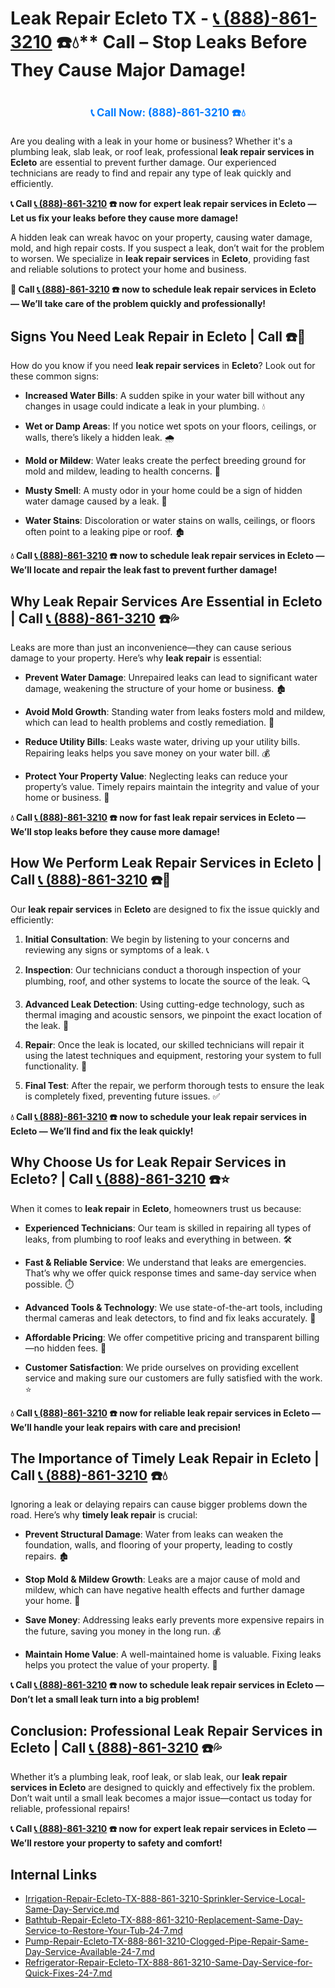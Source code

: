 # Leak Repair Ecleto TX - [📞 (888)-861-3210](https://plumbing-texas-3210.netlify.app) ☎️💧** Call – Stop Leaks Before They Cause Major Damage!
# 

<p align="center" style="font-size: 1.2em; font-weight: bold; margin: 20px 0;">
  <a href="https://plumbing-texas-3210.netlify.app" target="_blank" style="color: #007BFF; text-decoration: none;">📞 Call Now: (888)-861-3210 ☎️💧</a>
</p>

Are you dealing with a leak in your home or business? Whether it's a plumbing leak, slab leak, or roof leak, professional **leak repair services in Ecleto** are essential to prevent further damage. Our experienced technicians are ready to find and repair any type of leak quickly and efficiently.

**📞 Call [📞 (888)-861-3210](https://plumbing-texas-3210.netlify.app) ☎️ now for expert leak repair services in Ecleto — Let us fix your leaks before they cause more damage!**

A hidden leak can wreak havoc on your property, causing water damage, mold, and high repair costs. If you suspect a leak, don’t wait for the problem to worsen. We specialize in **leak repair services** in **Ecleto**, providing fast and reliable solutions to protect your home and business.

**🚨 Call [📞 (888)-861-3210](https://plumbing-texas-3210.netlify.app) ☎️ now to schedule leak repair services in Ecleto — We’ll take care of the problem quickly and professionally!**

## **Signs You Need Leak Repair in Ecleto | Call  ☎️🔧**

How do you know if you need **leak repair services** in **Ecleto**? Look out for these common signs:

- **Increased Water Bills**: A sudden spike in your water bill without any changes in usage could indicate a leak in your plumbing. 💧

- **Wet or Damp Areas**: If you notice wet spots on your floors, ceilings, or walls, there’s likely a hidden leak. 🌧️

- **Mold or Mildew**: Water leaks create the perfect breeding ground for mold and mildew, leading to health concerns. 🌱

- **Musty Smell**: A musty odor in your home could be a sign of hidden water damage caused by a leak. 🤧

- **Water Stains**: Discoloration or water stains on walls, ceilings, or floors often point to a leaking pipe or roof. 🏚️

**💧 Call [📞 (888)-861-3210](https://plumbing-texas-3210.netlify.app) ☎️ now to schedule leak repair services in Ecleto — We’ll locate and repair the leak fast to prevent further damage!**

## **Why Leak Repair Services Are Essential in Ecleto | Call [📞 (888)-861-3210](https://plumbing-texas-3210.netlify.app) ☎️💦**

Leaks are more than just an inconvenience—they can cause serious damage to your property. Here’s why **leak repair** is essential:

- **Prevent Water Damage**: Unrepaired leaks can lead to significant water damage, weakening the structure of your home or business. 🏚️

- **Avoid Mold Growth**: Standing water from leaks fosters mold and mildew, which can lead to health problems and costly remediation. 🌱

- **Reduce Utility Bills**: Leaks waste water, driving up your utility bills. Repairing leaks helps you save money on your water bill. 💰

- **Protect Your Property Value**: Neglecting leaks can reduce your property’s value. Timely repairs maintain the integrity and value of your home or business. 🏡

**💧 Call [📞 (888)-861-3210](https://plumbing-texas-3210.netlify.app) ☎️ now for fast leak repair services in Ecleto — We’ll stop leaks before they cause more damage!**

## **How We Perform Leak Repair Services in Ecleto | Call [📞 (888)-861-3210](https://plumbing-texas-3210.netlify.app) ☎️🔧**

Our **leak repair services** in **Ecleto** are designed to fix the issue quickly and efficiently:

1. **Initial Consultation**: We begin by listening to your concerns and reviewing any signs or symptoms of a leak. 📞

2. **Inspection**: Our technicians conduct a thorough inspection of your plumbing, roof, and other systems to locate the source of the leak. 🔍

3. **Advanced Leak Detection**: Using cutting-edge technology, such as thermal imaging and acoustic sensors, we pinpoint the exact location of the leak. 🧪

4. **Repair**: Once the leak is located, our skilled technicians will repair it using the latest techniques and equipment, restoring your system to full functionality. 🔧

5. **Final Test**: After the repair, we perform thorough tests to ensure the leak is completely fixed, preventing future issues. ✅

**💧 Call [📞 (888)-861-3210](https://plumbing-texas-3210.netlify.app) ☎️ now to schedule your leak repair services in Ecleto — We’ll find and fix the leak quickly!**

## **Why Choose Us for Leak Repair Services in Ecleto? | Call [📞 (888)-861-3210](https://plumbing-texas-3210.netlify.app) ☎️⭐**

When it comes to **leak repair** in **Ecleto**, homeowners trust us because:

- **Experienced Technicians**: Our team is skilled in repairing all types of leaks, from plumbing to roof leaks and everything in between. 🛠️

- **Fast & Reliable Service**: We understand that leaks are emergencies. That’s why we offer quick response times and same-day service when possible. ⏱️

- **Advanced Tools & Technology**: We use state-of-the-art tools, including thermal cameras and leak detectors, to find and fix leaks accurately. 🔬

- **Affordable Pricing**: We offer competitive pricing and transparent billing—no hidden fees. 💸

- **Customer Satisfaction**: We pride ourselves on providing excellent service and making sure our customers are fully satisfied with the work. ⭐

**💧 Call [📞 (888)-861-3210](https://plumbing-texas-3210.netlify.app) ☎️ now for reliable leak repair services in Ecleto — We’ll handle your leak repairs with care and precision!**

## **The Importance of Timely Leak Repair in Ecleto | Call [📞 (888)-861-3210](https://plumbing-texas-3210.netlify.app) ☎️💧**

Ignoring a leak or delaying repairs can cause bigger problems down the road. Here’s why **timely leak repair** is crucial:

- **Prevent Structural Damage**: Water from leaks can weaken the foundation, walls, and flooring of your property, leading to costly repairs. 🏚️

- **Stop Mold & Mildew Growth**: Leaks are a major cause of mold and mildew, which can have negative health effects and further damage your home. 🌱

- **Save Money**: Addressing leaks early prevents more expensive repairs in the future, saving you money in the long run. 💰

- **Maintain Home Value**: A well-maintained home is valuable. Fixing leaks helps you protect the value of your property. 🏡

**📞 Call [📞 (888)-861-3210](https://plumbing-texas-3210.netlify.app) ☎️ now to schedule leak repair services in Ecleto — Don’t let a small leak turn into a big problem!**

## **Conclusion: Professional Leak Repair Services in Ecleto | Call [📞 (888)-861-3210](https://plumbing-texas-3210.netlify.app) ☎️💦**

Whether it’s a plumbing leak, roof leak, or slab leak, our **leak repair services in Ecleto** are designed to quickly and effectively fix the problem. Don’t wait until a small leak becomes a major issue—contact us today for reliable, professional repairs!

**📞 Call [📞 (888)-861-3210](https://plumbing-texas-3210.netlify.app) ☎️ now for expert leak repair services in Ecleto — We’ll restore your property to safety and comfort!**


## Internal Links
- [Irrigation-Repair-Ecleto-TX-888-861-3210-Sprinkler-Service-Local-Same-Day-Service.md](https://github.com/allyoucaneatsushiin/plumbing-texas/blob/main/Irrigation-Repair-Ecleto-TX-888-861-3210-Sprinkler-Service-Local-Same-Day-Service.md)
- [Bathtub-Repair-Ecleto-TX-888-861-3210-Replacement-Same-Day-Service-to-Restore-Your-Tub-24-7.md](https://github.com/allyoucaneatsushiin/plumbing-texas/blob/main/Bathtub-Repair-Ecleto-TX-888-861-3210-Replacement-Same-Day-Service-to-Restore-Your-Tub-24-7.md)
- [Pump-Repair-Ecleto-TX-888-861-3210-Clogged-Pipe-Repair-Same-Day-Service-Available-24-7.md](https://github.com/allyoucaneatsushiin/plumbing-texas/blob/main/Pump-Repair-Ecleto-TX-888-861-3210-Clogged-Pipe-Repair-Same-Day-Service-Available-24-7.md)
- [Refrigerator-Repair-Ecleto-TX-888-861-3210-Same-Day-Service-for-Quick-Fixes-24-7.md](https://github.com/allyoucaneatsushiin/plumbing-texas/blob/main/Refrigerator-Repair-Ecleto-TX-888-861-3210-Same-Day-Service-for-Quick-Fixes-24-7.md)
